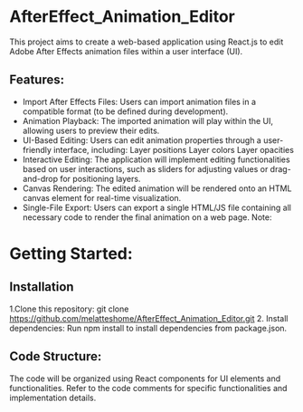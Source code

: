 # AfterEffect_Animation_Editor
This project aims to create a web-based application using React.js to edit Adobe After Effects animation files within a user interface (UI).

## Features:

- Import After Effects Files: Users can import animation files in a compatible format (to be defined during development).
- Animation Playback: The imported animation will play within the UI, allowing users to preview their edits.
- UI-Based Editing: Users can edit animation properties through a user-friendly interface, including:
      Layer positions
      Layer colors
      Layer opacities
- Interactive Editing: The application will implement editing functionalities based on user interactions, such as sliders for adjusting values or drag-and-drop for positioning layers.
- Canvas Rendering: The edited animation will be rendered onto an HTML canvas element for real-time visualization.
- Single-File Export: Users can export a single HTML/JS file containing all necessary code to render the final animation on a web page.
Note:


# Getting Started:
## Installation

1.Clone this repository:
  git clone https://github.com/melatteshome/AfterEffect_Animation_Editor.git
2. Install dependencies:
  Run npm install to install dependencies from package.json.
## Code Structure:
The code will be organized using React components for UI elements and functionalities.
Refer to the code comments for specific functionalities and implementation details.
